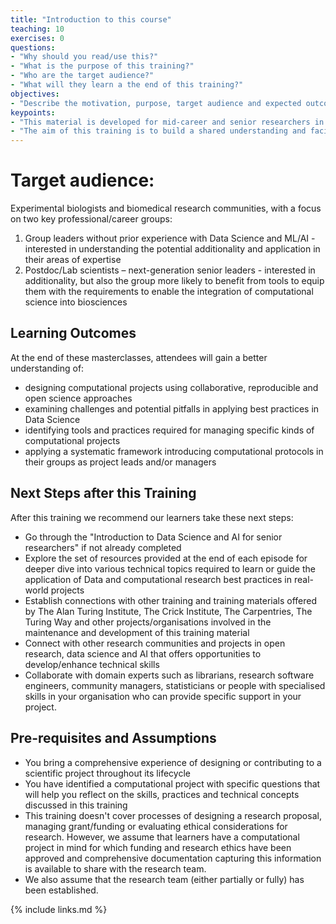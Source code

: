 ```yaml
---
title: "Introduction to this course"
teaching: 10
exercises: 0
questions:
- "Why should you read/use this?"
- "What is the purpose of this training?"
- "Who are the target audience?"
- "What will they learn a the end of this training?"
objectives:
- "Describe the motivation, purpose, target audience and expected outcome of this training"
keypoints:
- "This material is developed for mid-career and senior researchers in  biomedical and biosciences fields."
- "The aim of this training is to build a shared understanding and facilitate the integration of computational reproducibility in data science."
---
```


# Target audience:

Experimental biologists and biomedical research communities, with a focus on two key professional/career groups:

1. Group leaders without prior experience with Data Science and ML/AI - interested in understanding the potential additionality and application in their areas of expertise
2. Postdoc/Lab scientists – next-generation senior leaders - interested in additionality, but also the group more likely to benefit from tools to equip them with the requirements to enable the integration of computational science into biosciences

## Learning Outcomes

At the end of these masterclasses, attendees will gain a better understanding of:

- designing computational projects using collaborative, reproducible and open science approaches 
- examining challenges and potential pitfalls in applying best practices in Data Science
- identifying tools and practices required for managing specific kinds of computational projects
- applying a systematic framework introducing computational protocols in their groups as project leads and/or managers

## Next Steps after this Training

After this training we recommend our learners take these next steps:
- Go through the "Introduction to Data Science and AI for senior researchers" if not already completed 
- Explore the set of resources provided at the end of each episode for deeper dive into various technical topics required to learn or guide the application of Data and computational research best practices in real-world projects
-  Establish connections with other training and training materials offered by The Alan Turing Institute, The Crick Institute, The Carpentries, The Turing Way and other projects/organisations involved in the maintenance and development of this training material
- Connect with other research communities and projects in open research, data science and AI that offers opportunities to develop/enhance technical skills
- Collaborate with domain experts such as librarians, research software engineers, community managers, statisticians or people with specialised skills in your organisation who can provide specific support in your project.

## Pre-requisites and Assumptions 
- You bring a comprehensive experience of designing or contributing to a scientific project throughout its lifecycle 
- You have identified a computational project with specific questions that will help you reflect on the skills, practices and technical concepts discussed in this training
- This training doesn't cover processes of designing a research proposal, managing grant/funding or evaluating ethical considerations for research. However, we assume that learners have a computational project in mind for which funding and research ethics have been approved and comprehensive documentation capturing this information is available to share with the research team.
- We also assume that the research team (either partially or fully) has been established.

{% include links.md %}